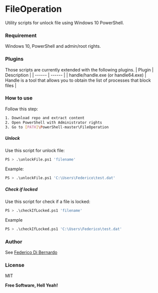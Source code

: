 
# FileOperation

Utility scripts for unlock file using Windows 10 PowerShell.


### Requirement

Windows 10, PowerShell and admin/root rights.


### Plugins

Those scripts are currently extended with the following plugins. 
| Plugin | Description |
| ------ | ------ |
| handle/handle.exe (or handle64.exe) | Handle is a tool that allows you to obtain the list of processes that block files |


### How to use

Follow this step:
```sh
1. Download repo and extract content
2. Open PowerShell with Administrator rights
3. Go to [PATH]\PowerShell-master\FileOperation
```

##### Unlock
Use this script for unlock file:
```sh
PS > .\unlockFile.ps1 'filename'
```
Example:
```sh
PS > .\unlockFile.ps1 'C:\Users\Federico\test.dat'
```

##### Check if locked
Use this script for check if a file is locked:
```sh
PS > .\checkIfLocked.ps1 'filename'
```
Example
```sh
PS > .\checkIfLocked.ps1 'C:\Users\Federico\test.dat'
```


### Author

See [Federico Di Bernardo](https://www.linkedin.com/in/federico-di-bernardo-373ba7a9)


### License

MIT

**Free Software, Hell Yeah!**

